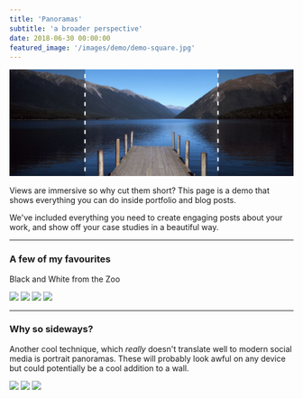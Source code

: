 ```yaml
---
title: 'Panoramas'
subtitle: 'a broader perspective'
date: 2018-06-30 00:00:00
featured_image: '/images/demo/demo-square.jpg'
---
```


![](/images/photos/panoramas/demo-panorama.jpg)


Views are immersive so why cut them short? This page is a demo that shows everything you can do inside portfolio and blog posts.

We've included everything you need to create engaging posts about your work, and show off your case studies in a beautiful way.

---

### A few of my favourites

Black and White from the Zoo

<div class="gallery" data-columns="3">
	<img src="/images/photos/panoramas/demo-portrait.jpg">
	<img src="/images/photos/panoramas/demo-landscape.jpg">
	<img src="/images/photos/panoramas/demo-square.jpg">
	<img src="/images/photos/panoramas/demo-landscape-2.jpg">
</div>

---

### Why so sideways?

Another cool technique, which _really_ doesn't translate well to modern social media is portrait panoramas. These will probably look awful on any device but could potentially be a cool addition to a wall. 

<div class="gallery" data-columns="3">
	<img src="/images/photos/panoramas/vert-demo-portrait.jpg">
	<img src="/images/photos/panoramas/vert-demo-landscape.jpg">
	<img src="/images/photos/panoramas/vert-demo-square.jpg">
</div>
